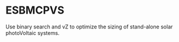 # ESBMCPVS
Use binary search and vZ to optimize the sizing of stand-alone solar photoVoltaic systems.
